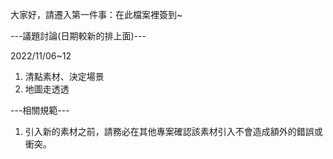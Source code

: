 大家好，請遷入第一件事：在此檔案裡簽到~

---議題討論(日期較新的排上面)---

2022/11/06~12
1. 清點素材、決定場景
2. 地圖走透透

---相關規範---
1. 引入新的素材之前，請務必在其他專案確認該素材引入不會造成額外的錯誤或衝突。